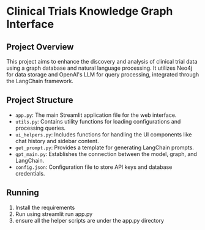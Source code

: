 # Clinical Trials Knowledge Graph Interface

## Project Overview
This project aims to enhance the discovery and analysis of clinical trial data using a graph database and natural language processing. It utilizes Neo4j for data storage and OpenAI's LLM for query processing, integrated through the LangChain framework.

## Project Structure
- `app.py`: The main Streamlit application file for the web interface.
- `utils.py`: Contains utility functions for loading configurations and processing queries.
- `ui_helpers.py`: Includes functions for handling the UI components like chat history and sidebar content.
- `get_prompt.py`: Provides a template for generating LangChain prompts.
- `gpt_main.py`: Establishes the connection between the model, graph, and LangChain.
- `config.json`: Configuration file to store API keys and database credentials.

## Running
1. Install the requirements
2. Run using streamlit run app.py
3. ensure all the helper scripts are under the app.py directory
